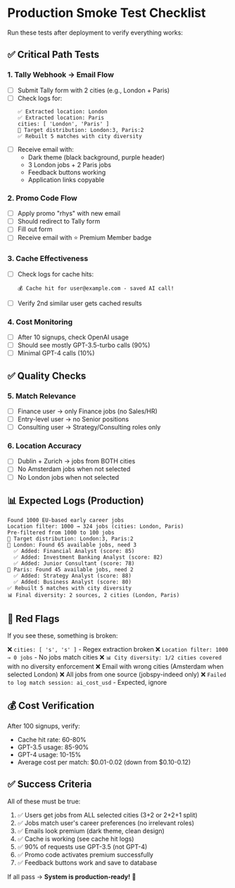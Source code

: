 # Production Smoke Test Checklist

Run these tests after deployment to verify everything works:

## ✅ Critical Path Tests

### 1. **Tally Webhook → Email Flow**
- [ ] Submit Tally form with 2 cities (e.g., London + Paris)
- [ ] Check logs for:
  ```
  ✅ Extracted location: London
  ✅ Extracted location: Paris
  cities: [ 'London', 'Paris' ]
  📍 Target distribution: London:3, Paris:2
  ✅ Rebuilt 5 matches with city diversity
  ```
- [ ] Receive email with:
  - Dark theme (black background, purple header)
  - 3 London jobs + 2 Paris jobs
  - Feedback buttons working
  - Application links copyable

### 2. **Promo Code Flow**
- [ ] Apply promo "rhys" with new email
- [ ] Should redirect to Tally form
- [ ] Fill out form
- [ ] Receive email with ⭐ Premium Member badge

### 3. **Cache Effectiveness**
- [ ] Check logs for cache hits:
  ```
  💰 Cache hit for user@example.com - saved AI call!
  ```
- [ ] Verify 2nd similar user gets cached results

### 4. **Cost Monitoring**
- [ ] After 10 signups, check OpenAI usage
- [ ] Should see mostly GPT-3.5-turbo calls (90%)
- [ ] Minimal GPT-4 calls (10%)

## ✅ Quality Checks

### 5. **Match Relevance**
- [ ] Finance user → only Finance jobs (no Sales/HR)
- [ ] Entry-level user → no Senior positions
- [ ] Consulting user → Strategy/Consulting roles only

### 6. **Location Accuracy**
- [ ] Dublin + Zurich → jobs from BOTH cities
- [ ] No Amsterdam jobs when not selected
- [ ] No London jobs when not selected

## 📊 Expected Logs (Production)

```
Found 1000 EU-based early career jobs
Location filter: 1000 → 324 jobs (cities: London, Paris)
Pre-filtered from 1000 to 100 jobs
📍 Target distribution: London:3, Paris:2
📍 London: Found 65 available jobs, need 3
  ✅ Added: Financial Analyst (score: 85)
  ✅ Added: Investment Banking Analyst (score: 82)
  ✅ Added: Junior Consultant (score: 78)
📍 Paris: Found 45 available jobs, need 2
  ✅ Added: Strategy Analyst (score: 88)
  ✅ Added: Business Analyst (score: 80)
✅ Rebuilt 5 matches with city diversity
📊 Final diversity: 2 sources, 2 cities (London, Paris)
```

## 🚨 Red Flags

If you see these, something is broken:

❌ `cities: [ 's', 's' ]` - Regex extraction broken
❌ `Location filter: 1000 → 0 jobs` - No jobs match cities
❌ `📊 City diversity: 1/2 cities covered` with no diversity enforcement
❌ Email with wrong cities (Amsterdam when selected London)
❌ All jobs from one source (jobspy-indeed only)
❌ `Failed to log match session: ai_cost_usd` - Expected, ignore

## 💰 Cost Verification

After 100 signups, verify:
- Cache hit rate: 60-80%
- GPT-3.5 usage: 85-90%
- GPT-4 usage: 10-15%
- Average cost per match: $0.01-0.02 (down from $0.10-0.12)

## ✅ Success Criteria

All of these must be true:
1. ✅ Users get jobs from ALL selected cities (3+2 or 2+2+1 split)
2. ✅ Jobs match user's career preferences (no irrelevant roles)
3. ✅ Emails look premium (dark theme, clean design)
4. ✅ Cache is working (see cache hit logs)
5. ✅ 90% of requests use GPT-3.5 (not GPT-4)
6. ✅ Promo code activates premium successfully
7. ✅ Feedback buttons work and save to database

If all pass → **System is production-ready!** 🚀

